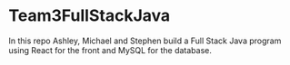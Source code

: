 # Team3FullStackJava
In this repo Ashley, Michael and Stephen build a Full Stack Java program using React for the front and MySQL for the database.

